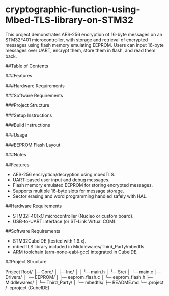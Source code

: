 # cryptographic-function-using-Mbed-TLS-library-on-STM32
This project demonstrates AES-256 encryption of 16-byte messages on an STM32F401 microcontroller, with storage and retrieval 
of encrypted messages using flash memory emulating EEPROM. Users can input 16-byte messages over UART, encrypt them, store them in flash, and read them back.

##Table of Contents

###Features

###Hardware Requirements

###Software Requirements

###Project Structure

###Setup Instructions

###Build Instructions

###Usage

###EEPROM Flash Layout

###Notes

##Features

- AES-256 encryption/decryption using mbedTLS.
- UART-based user input and debug messages.
- Flash memory emulated EEPROM for storing encrypted messages.
- Supports multiple 16-byte slots for message storage.
- Sector erasing and word programming handled safely with HAL.

##Hardware Requirements

- STM32F401xC microcontroller (Nucleo or custom board).
- USB-to-UART interface (or ST-Link Virtual COM).


##Software Requirements

- STM32CubeIDE (tested with 1.9.x).
- mbedTLS library included in Middlewares/Third_Party/mbedtls.
- ARM toolchain (arm-none-eabi-gcc) integrated in CubeIDE.

##Project Structure

Project Root/
├─ Core/
│  ├─ Inc/
│  │  └─ main.h
│  └─ Src/
│     └─ main.c
├─ Drivers/
│  └─ EEPROM/
│     ├─ eeprom_flash.c
│     └─ eeprom_flash.h
├─ Middlewares/
│  └─ Third_Party/
│     └─ mbedtls/
├─ README.md
└─ .project / .cproject (CubeIDE)